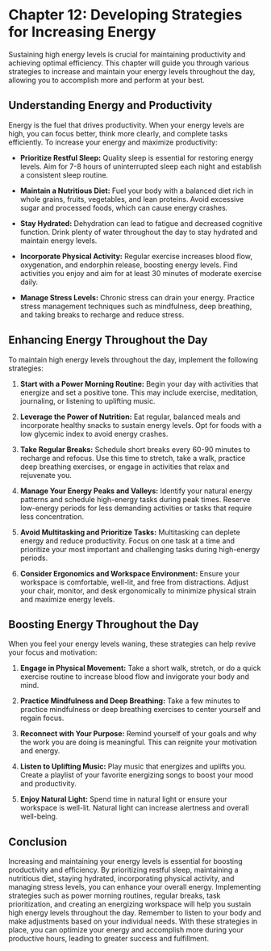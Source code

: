 Chapter 12: Developing Strategies for Increasing Energy
=======================================================

Sustaining high energy levels is crucial for maintaining productivity and achieving optimal efficiency. This chapter will guide you through various strategies to increase and maintain your energy levels throughout the day, allowing you to accomplish more and perform at your best.

Understanding Energy and Productivity
-------------------------------------

Energy is the fuel that drives productivity. When your energy levels are high, you can focus better, think more clearly, and complete tasks efficiently. To increase your energy and maximize productivity:

* **Prioritize Restful Sleep:** Quality sleep is essential for restoring energy levels. Aim for 7-8 hours of uninterrupted sleep each night and establish a consistent sleep routine.

* **Maintain a Nutritious Diet:** Fuel your body with a balanced diet rich in whole grains, fruits, vegetables, and lean proteins. Avoid excessive sugar and processed foods, which can cause energy crashes.

* **Stay Hydrated:** Dehydration can lead to fatigue and decreased cognitive function. Drink plenty of water throughout the day to stay hydrated and maintain energy levels.

* **Incorporate Physical Activity:** Regular exercise increases blood flow, oxygenation, and endorphin release, boosting energy levels. Find activities you enjoy and aim for at least 30 minutes of moderate exercise daily.

* **Manage Stress Levels:** Chronic stress can drain your energy. Practice stress management techniques such as mindfulness, deep breathing, and taking breaks to recharge and reduce stress.

Enhancing Energy Throughout the Day
-----------------------------------

To maintain high energy levels throughout the day, implement the following strategies:

1. **Start with a Power Morning Routine:** Begin your day with activities that energize and set a positive tone. This may include exercise, meditation, journaling, or listening to uplifting music.

2. **Leverage the Power of Nutrition:** Eat regular, balanced meals and incorporate healthy snacks to sustain energy levels. Opt for foods with a low glycemic index to avoid energy crashes.

3. **Take Regular Breaks:** Schedule short breaks every 60-90 minutes to recharge and refocus. Use this time to stretch, take a walk, practice deep breathing exercises, or engage in activities that relax and rejuvenate you.

4. **Manage Your Energy Peaks and Valleys:** Identify your natural energy patterns and schedule high-energy tasks during peak times. Reserve low-energy periods for less demanding activities or tasks that require less concentration.

5. **Avoid Multitasking and Prioritize Tasks:** Multitasking can deplete energy and reduce productivity. Focus on one task at a time and prioritize your most important and challenging tasks during high-energy periods.

6. **Consider Ergonomics and Workspace Environment:** Ensure your workspace is comfortable, well-lit, and free from distractions. Adjust your chair, monitor, and desk ergonomically to minimize physical strain and maximize energy levels.

Boosting Energy Throughout the Day
----------------------------------

When you feel your energy levels waning, these strategies can help revive your focus and motivation:

1. **Engage in Physical Movement:** Take a short walk, stretch, or do a quick exercise routine to increase blood flow and invigorate your body and mind.

2. **Practice Mindfulness and Deep Breathing:** Take a few minutes to practice mindfulness or deep breathing exercises to center yourself and regain focus.

3. **Reconnect with Your Purpose:** Remind yourself of your goals and why the work you are doing is meaningful. This can reignite your motivation and energy.

4. **Listen to Uplifting Music:** Play music that energizes and uplifts you. Create a playlist of your favorite energizing songs to boost your mood and productivity.

5. **Enjoy Natural Light:** Spend time in natural light or ensure your workspace is well-lit. Natural light can increase alertness and overall well-being.

Conclusion
----------

Increasing and maintaining your energy levels is essential for boosting productivity and efficiency. By prioritizing restful sleep, maintaining a nutritious diet, staying hydrated, incorporating physical activity, and managing stress levels, you can enhance your overall energy. Implementing strategies such as power morning routines, regular breaks, task prioritization, and creating an energizing workspace will help you sustain high energy levels throughout the day. Remember to listen to your body and make adjustments based on your individual needs. With these strategies in place, you can optimize your energy and accomplish more during your productive hours, leading to greater success and fulfillment.
